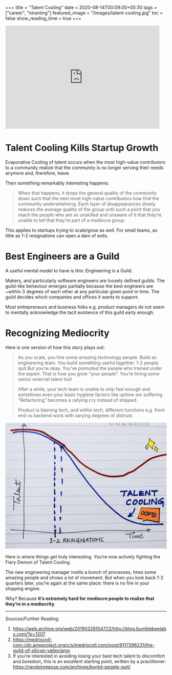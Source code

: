 +++
title = "Talent Cooling"
date = 2020-08-14T00:09:00+05:30
tags = ["career", "niranting"]
featured_image = "/images/talent-cooling.jpg"
toc = false
show_reading_time = true
+++

<iframe src="https://niranting.substack.com/embed" width="480" height="320" style="border:1px solid #EEE; background:white;" frameborder="0" scrolling="no"></iframe>

# Talent Cooling Kills Startup Growth

Evaporative Cooling of talent occurs when the most high-value contributors to a community realize that the community is no longer serving their needs anymore and, therefore, leave.

Then something remarkably interesting happens:

> When that happens, it drops the general quality of the community down such that the next most high-value contributors now find the community underwhelming. Each layer of disappearances slowly reduces the average quality of the group until such a point that you reach the people who are so unskilled and unaware of it that they’re unable to tell that they’re part of a mediocre group.

This applies to startups trying to scale/grow as well. For small teams, as little as 1-2 resignations can open a dam of exits.

# Best Engineers are a Guild

A useful mental model to have is this: Engineering is a Guild.

Makers, and particularly software engineers are loosely defined guilds. The guild-like behaviour emerges partially because the best engineers are ~within 3 degrees of each other at any particular given point in time.  The guild decides which companies and offices it wants to support.

Most entrepreneurs and business folks e.g. product managers do not seem to mentally acknowledge the tacit existence of this guild early enough.

# Recognizing Mediocrity

Here is one version of how this story plays out: 

> As you scale, you hire some amazing technology people. Build an engineering team. You build something useful together. 1-2 people quit.But you’re okay. You’ve promoted the people who trained under the expert. That is how you grow “your people”. You’re hiring some senior external talent too!
> 
> After a while, your tech team is unable to ship fast enough and sometimes even your basic hygiene factors like uptime are suffering. “Refactoring” becomes a rallying cry instead of shipped.
> 
> Product is blaming tech, and within tech, different functions e.g. front end vs backend work with varying degrees of distrust.

![](../images/talent-cooling.jpg)

Here is where things get truly interesting. You’re now actively fighting the Fiery Demon of Talent Cooling. 

The new engineering manager instils a bunch of processes, hires some amazing people and shows a lot of movement. But when you look back 1-2 quarters later, you’re again at the same place: there is no fire in your shipping engine. 

Why? Because **it’s extremely hard for mediocre people to realize that they’re in a mediocrity**.

--- 

Sources/Further Reading:
1. https://web.archive.org/web/20190328104722/http://blog.bumblebeelabs.com/?p=1207 
2. https://medriscoll-com.cdn.ampproject.org/c/s/medriscoll.com/post/9117396231/the-guild-of-silicon-valley/amp
3. If you’re interested in avoiding losing your best tech talent to discomfort and boredom, this is an excellent starting point, written by a practitioner: https://randsinrepose.com/archives/bored-people-quit/